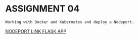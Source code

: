 # ASSIGNMENT 04


    Working with Docker and Kubernetes and deploy a Nodeport.

[NODEPORT LINK FLASK APP](http://169.51.203.223:31274/)
